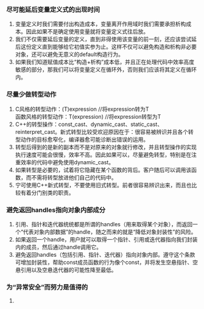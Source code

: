 ### 尽可能延后变量定义式的出现时间
1. 变量定义时我们需要付出构造成本，变量离开作用域时我们需要承担析构成本。因此如果不是确定使用变量就将变量定义式往后放。
2. 我们不仅需要延后变量的定义，直到非得使用该变量的前一刻，还应该尝试延后这份定义直到能够给它初值实参为止。这样不仅可以避免构造和析构非必要对象，还可以避免无意义的default构造行为。
3. 如果我们知道赋值成本比“构造+析构”成本低，并且正在处理代码中效率高度敏感的部分，那我们可以将变量定义在循环外，否则我们应该将其定义在循环内。

### 尽量少做转型动作
1. C风格的转型动作：(T)expression   //将expression转为T  
函数风格的转型动作：T(expression)    //将expression转型为T
2. C++的转型操作：const_cast、dynamic_cast、static_cast、reinterpret_cast。新式转型比较受欢迎原因在于：很容易被辨识并且各个转型动作的目标愈窄化，编译器愈可能诊断出错误的运用。
3. 转型后得到的是新的副本而不是对原来的对象就行修改，并且转型操作的实现执行速度可能会很慢，效率不高。因此如果可以，尽量避免转型，特别是在注重效率的代码中避免使用dynamic_cast。
4. 如果转型是必要的，试着将它隐藏在某个函数的背后。客户随后可以调用该函数，而不需将转型放进他们自己的代码中。
5. 宁可使用C++新式转型，不要使用旧式转型。前者很容易辨识出来，而且也比较有着分门别类的职责。

### 避免返回handles指向对象内部成分
1. 引用、指针和迭代器统统都是所谓的handles（用来取得某个对象），而返回一个“代表对象内部数据”的handle，随之而来的就是“降低对象封装性”的风险。
2. 如果返回一个handle，用户就可以取得一个指针、引用或迭代器指向我们封装内的成员，然后通过handle调用它。
3. 避免返回handles（包括引用、指针、迭代器）指向对象内部。遵守这个条款可增加封装性，帮助const成员函数的行为像个const，并将发生空悬指针、空悬引用以及空悬迭代器的可能性降至最低。

### 为“异常安全”而努力是值得的
1. 